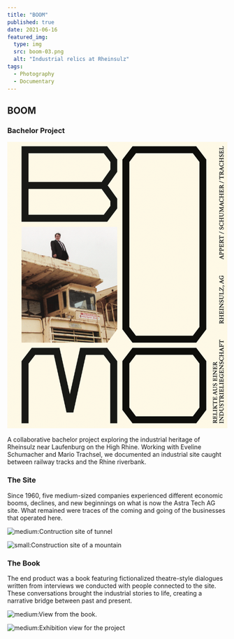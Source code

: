 ```yaml
---
title: "BOOM"
published: true
date: 2021-06-16
featured_img:
  type: img
  src: boom-03.png
  alt: "Industrial relics at Rheinsulz"
tags:
  - Photography
  - Documentary
---
```


## BOOM
### Bachelor Project

![medium:Book cover of the Book Boom](boom-12.png)


A collaborative bachelor project exploring the industrial heritage of Rheinsulz near Laufenburg on the High Rhine. Working with Eveline Schumacher and Mario Trachsel, we documented an industrial site caught between railway tracks and the Rhine riverbank.

### The Site

Since 1960, five medium-sized companies experienced different economic booms, declines, and new beginnings on what is now the Astra Tech AG site. What remained were traces of the coming and going of the businesses that operated here.


![medium:Contruction site of tunnel](boom-05.png)

![small:Construction site of a mountain](boom-04.png)

### The Book

The end product was a book featuring fictionalized theatre-style dialogues written from interviews we conducted with people connected to the site. These conversations brought the industrial stories to life, creating a narrative bridge between past and present.

![medium:View from the book.](boom-08.png)

![medium:Exhibition view for the project](boom-10.png)
